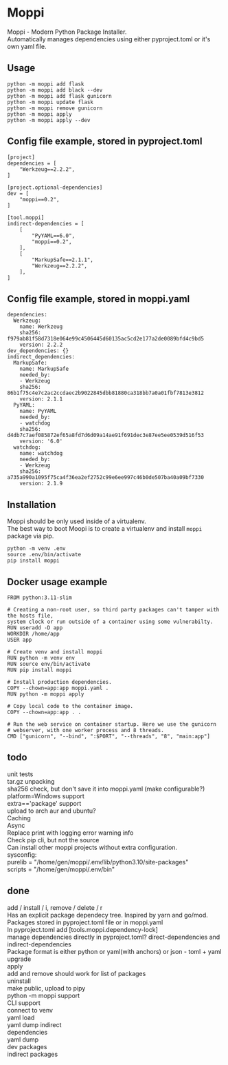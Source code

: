 # Moppi
Moppi - Modern Python Package Installer.  
Automatically manages dependencies using either pyproject.toml or it's own yaml file.  

## Usage
```
python -m moppi add flask
python -m moppi add black --dev
python -m moppi add flask gunicorn
python -m moppi update flask
python -m moppi remove gunicorn
python -m moppi apply
python -m moppi apply --dev
```

## Config file example, stored in pyproject.toml
```
[project]
dependencies = [
    "Werkzeug==2.2.2",
]

[project.optional-dependencies]
dev = [
    "moppi==0.2",
]

[tool.moppi]
indirect-dependencies = [
    [
        "PyYAML==6.0",
        "moppi==0.2",
    ],
    [
        "MarkupSafe==2.1.1",
        "Werkzeug==2.2.2",
    ],
]
```

## Config file example, stored in moppi.yaml
```
dependencies:
  Werkzeug:
    name: Werkzeug
    sha256: f979ab81f58d7318e064e99c4506445d60135ac5cd2e177a2de0089bfd4c9bd5
    version: 2.2.2
dev_dependencies: {}
indirect_dependencies:
  MarkupSafe:
    name: MarkupSafe
    needed_by:
    - Werkzeug
    sha256: 86b1f75c4e7c2ac2ccdaec2b9022845dbb81880ca318bb7a0a01fbf7813e3812
    version: 2.1.1
  PyYAML:
    name: PyYAML
    needed_by:
    - watchdog
    sha256: d4db7c7aef085872ef65a8fd7d6d09a14ae91f691dec3e87ee5ee0539d516f53
    version: '6.0'
  watchdog:
    name: watchdog
    needed_by:
    - Werkzeug
    sha256: a735a990a1095f75ca4f36ea2ef2752c99e6ee997c46b0de507ba40a09bf7330
    version: 2.1.9
```

## Installation
Moppi should be only used inside of a virtualenv.  
The best way to boot Moopi is to create a virtualenv and install `moppi` package via pip.  
```
python -m venv .env
source .env/bin/activate
pip install moppi
```

## Docker usage example
```
FROM python:3.11-slim

# Creating a non-root user, so third party packages can't tamper with the hosts file,
system clock or run outside of a container using some vulnerabilty.
RUN useradd -D app
WORKDIR /home/app
USER app

# Create venv and install moppi
RUN python -m venv env
RUN source env/bin/activate
RUN pip install moppi

# Install production dependencies.
COPY --chown=app:app moppi.yaml .
RUN python -m moppi apply

# Copy local code to the container image.
COPY --chown=app:app . .

# Run the web service on container startup. Here we use the gunicorn
# webserver, with one worker process and 8 threads.
CMD ["gunicorn", "--bind", ":$PORT", "--threads", "8", "main:app"]
```

## todo
unit tests  
tar.gz unpacking  
sha256 check, but don't save it into moppi.yaml (make configurable?)  
platform=Windows support  
extra=='package' support  
upload to arch aur and ubuntu?  
Caching  
Async  
Replace print with logging error warning info  
Check pip cli, but not the source  
Can install other moppi projects without extra configuration.  
sysconfig:  
purelib = "/home/gen/moppi/.env/lib/python3.10/site-packages"  
scripts = "/home/gen/moppi/.env/bin"  


## done
add / install / i, remove / delete / r  
Has an explicit package dependecy tree. Inspired by yarn and go/mod.  
Packages stored in pyproject.toml file or in moppi.yaml  
In pyproject.toml add [tools.moppi.dependency-lock]  
manage dependencies directly in pyproject.toml? direct-dependencies and indirect-dependencies  
Package format is either python or yaml(with anchors) or json - toml + yaml  
upgrade  
apply  
add and remove should work for list of packages  
uninstall  
make public, upload to pipy  
python -m moppi support  
CLI support  
connect to venv  
yaml load  
yaml dump indirect  
dependencies  
yaml dump  
dev packages  
indirect packages  
